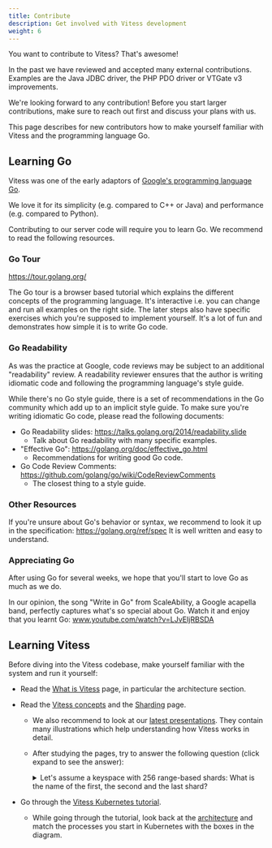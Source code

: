 ```yaml
---
title: Contribute
description: Get involved with Vitess development
weight: 6
---
```


You want to contribute to Vitess? That's awesome!

In the past we have reviewed and accepted many external contributions. Examples are the Java JDBC driver, the PHP PDO driver or VTGate v3 improvements.

We're looking forward to any contribution! Before you start larger contributions, make sure to reach out first and discuss your plans with us.

This page describes for new contributors how to make yourself familiar with Vitess and the programming language Go.

## Learning Go

Vitess was one of the early adaptors of [Google's programming language Go](https://golang.org/).

We love it for its simplicity (e.g. compared to C++ or Java) and performance (e.g. compared to Python).

Contributing to our server code will require you to learn Go. We recommend to read the following resources.

### Go Tour

https://tour.golang.org/

The Go tour is a browser based tutorial which explains the different concepts of the programming language.
It's interactive i.e. you can change and run all examples on the right side.
The later steps also have specific exercises which you're supposed to implement yourself.
It's a lot of fun and demonstrates how simple it is to write Go code.

### Go Readability

As was the practice at Google, code reviews may be subject to an additional "readability" review. A readability reviewer ensures that the author is writing idiomatic code and following the programming language's style guide.

While there's no Go style guide, there is a set of recommendations in the Go community which add up to an implicit style guide. To make sure you're writing idiomatic Go code, please read the following documents:

* Go Readability slides: https://talks.golang.org/2014/readability.slide
  * Talk about Go readability with many specific examples.
* "Effective Go": https://golang.org/doc/effective_go.html
  * Recommendations for writing good Go code.
* Go Code Review Comments: https://github.com/golang/go/wiki/CodeReviewComments
  * The closest thing to a style guide.

### Other Resources

If you're unsure about Go's behavior or syntax, we recommend to look it up in the specification: https://golang.org/ref/spec
It is well written and easy to understand.

### Appreciating Go

After using Go for several weeks, we hope that you'll start to love Go as much as we do.

In our opinion, the song "Write in Go" from ScaleAbility, a Google acapella band, perfectly captures what's so special about Go. Watch it and enjoy that you learnt Go: www.youtube.com/watch?v=LJvEIjRBSDA

## Learning Vitess

Before diving into the Vitess codebase, make yourself familiar with the system and run it yourself:

* Read the [What is Vitess](../overview/whatisvitess) page, in particular the architecture section.

* Read the [Vitess concepts](../overview/concepts) and the [Sharding](../sharding) page.

  * We also recommend to look at our [latest presentations](../resources/presentations). They contain many illustrations which help understanding how Vitess works in detail.

  * After studying the pages, try to answer the following question (click expand to see the answer):
    <details>
      <summary>
        Let's assume a keyspace with 256 range-based shards: What is the name of the first, the second and the last shard?
      </summary>
      -01, 01-02, ff-
    </details>

* Go through the [Vitess Kubernetes tutorial](../get-started/kubernetes).

  * While going through the tutorial, look back at the [architecture](../overview/whatisvitess/#architecture) and match the processes you start in Kubernetes with the boxes in the diagram.
